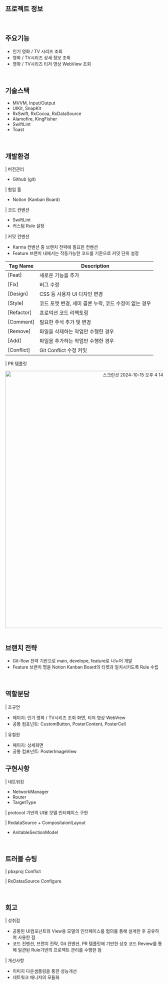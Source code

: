 ## 프로젝트 정보

<br>

## 주요기능

- 인기 영화 / TV 시리즈 조회
- 영화 / TV시리즈 상세 정보 조회
- 영화 / TV시리즈 티저 영상 WebView 조회

<br>

## 기술스택

- MVVM, Input/Output
- UIKit, SnapKit
- RxSwift, RxCocoa, RxDataSource
- Alamofire, KingFisher
- SwiftLint
- Toast

<br>

## 개발환경

| 버전관리
- Github (git)

| 협업 툴
-  Notion (Kanban Board) 

| 코드 컨벤션
- SwiftLint
- 커스텀 Rule 설정

| 커밋 컨벤션
- Karma 컨벤션 중 브랜치 전략에 필요한 컨벤션 
- Feature 브랜치 내에서는 작동가능한 코드를 기준으로 커밋 단위 설정 

| Tag Name | Description |
| --- | --- |
| [Feat] | 새로운 기능을 추가 |
| [Fix] | 버그 수정 |
| [Design] | CSS 등 사용자 UI 디자인 변경 |
| [Style] | 코드 포맷 변경, 세미 콜론 누락, 코드 수정이 없는 경우 |
| [Refactor] | 프로덕션 코드 리팩토링 |
| [Comment] | 필요한 주석 추가 및 변경 |
| [Remove] | 파일을 삭제하는 작업만 수행한 경우 |
| [Add] | 파일을 추가하는 작업만 수행한 경우 |
| [Conflict] | Git Conflict 수정 커밋 |

| PR 템플릿
<div align="center">
 <img width="823" alt="스크린샷 2024-10-15 오후 4 14 08" src="https://github.com/user-attachments/assets/6ea1c200-47ad-4da5-85b2-f5fdb22c8a4a">   
</div>

<br>

## 브랜치 전략

- Git-flow 전략 기반으로 main, develope, feature로 나누어 개발
- Feature 브랜치 명을 Notion Kanban Board의 티켓과 일치시키도록 Rule 수립  

<br>

## 역할분담

| 조규연
- 페이지: 인기 영화 / TV시리즈 조회 화면, 티저 영상 WebView
- 공통 컴포넌트: CustomButton, PosterContent, PosterCell

| 유철원
- 페이지: 상세화면
- 공통 컴포넌트: PosterImageView


 ## 구현사항

| 네트워킹
 - NetworkManager
 - Router
 - TargetType

| protocol 기반의 UI용 모델 인터페이스 구현  

| RxdataSource + CompositaionlLayout
- AnitableSectionModel 


<br>

## 트러블 슈팅

| pbxproj Conflict 

| RxDatasSource Configure

<br>

## 회고

| 성취점
- 공통된 UI컴포넌트와 View용 모델의 인터페이스를 협의롤 통해 설계한 후 공유하여 사용한 점
- 코드 컨벤션, 브랜치 전략, Git 컨벤션, PR 템플릿에 기반한 상호 코드 Review를 통해 일관된 Rule기반의 프로젝트 관리를 수행한 점 

| 개선사항
- 이미지 다운샘플링을 통한 성능개선
- 네트워크 매니저의 모듈화



